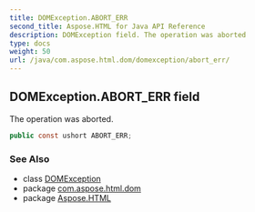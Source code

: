 ```yaml
---
title: DOMException.ABORT_ERR
second_title: Aspose.HTML for Java API Reference
description: DOMException field. The operation was aborted
type: docs
weight: 50
url: /java/com.aspose.html.dom/domexception/abort_err/
---
```

## DOMException.ABORT_ERR field

The operation was aborted.

```java
public const ushort ABORT_ERR;
```

### See Also

* class [DOMException](../)
* package [com.aspose.html.dom](../../domexception/)
* package [Aspose.HTML](../../../)
